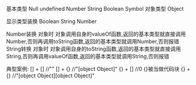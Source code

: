 基本类型
    Null undefined Number String Boolean Symbol
对象类型
    Object

显示类型装换
    Boolean String Number

Number装换 对象时
    对象调用自身的valueOf函数,返回的基本类型就直接调用Number,否则再调用toString函数,返回的基本类型就调用Number,否则报错
String转换 对象时
    对象调用自身的toString函数,返回的基本类型就直接调用String,否则再调用valueOf函数,返回的基本类型就调用String,否则报错

典型案例:
    [] + [] //""
    [] + {} //"[object Object]"
    {} + [] //0   {}被当做代码块
    {} + {} //"[object Object][object Object]"

